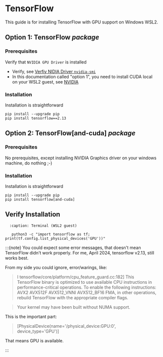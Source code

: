 # TensorFlow

This guide is for installing TensorFlow with GPU support on Windows WSL2.

## Option 1: TensorFlow *package*

### Prerequisites

Verify that `NVIDIA GPU Driver` is installed

- Verify, see [Verfiy NIDIA Driver `nvidia-smi`](http://localhost:63342/mydocs/docs/build/html/nvidia/nvidia_windows_driver/nvidia_windows_driver.html)
- In this documentation called "option 1", you need to install CUDA local on your WSL2 guest, see [NVIDIA](http://localhost:63342/mydocs/docs/build/html/nvidia/index.html)

### Installation

Installation is straightforward

    pip install --upgrade pip
    pip install tensorflow==2.13


## Option 2: TensorFlow[and-cuda] *package*

### Prerequisites

No prerequisites, except installing NVIDIA Graphics driver on your windows machine, do nothing ;-)

### Installation

Installation is straightforward

    pip install --upgrade pip
    pip install tensorflow[and-cuda]




## Verify Installation

 ```{code-block} bash
   :caption: Terminal (WSL2 guest)

    python3 -c "import tensorflow as tf; print(tf.config.list_physical_devices('GPU'))"
 ```

:::{note}
You could expect some error messages, that doesn't mean TensorFlow didn't work properly. For me, April 2024, tensorflow v2.13, still works best.

From my side you could ignore, error/warings, like:

> I tensorflow/core/platform/cpu_feature_guard.cc:182] This TensorFlow binary is optimized to use available CPU instructions in performance-critical operations.
To enable the following instructions: AVX2 AVX512F AVX512_VNNI AVX512_BF16 FMA, in other operations, rebuild TensorFlow with the appropriate compiler flags.

> Your kernel may have been built without NUMA support.

This is the important part:

> [PhysicalDevice(name='/physical_device:GPU:0', device_type='GPU')]

That means GPU is available.

:::


